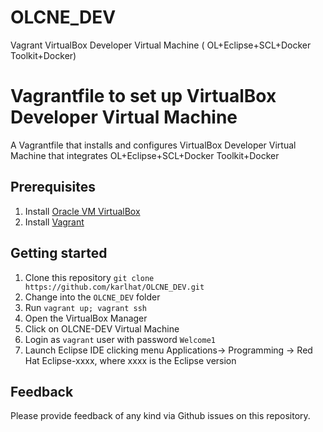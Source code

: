 # OLCNE_DEV
Vagrant VirtualBox Developer Virtual Machine  ( OL+Eclipse+SCL+Docker Toolkit+Docker)

# Vagrantfile to set up VirtualBox Developer Virtual Machine 
A Vagrantfile that installs and configures VirtualBox Developer Virtual Machine that integrates OL+Eclipse+SCL+Docker Toolkit+Docker

## Prerequisites
1. Install [Oracle VM VirtualBox](https://www.virtualbox.org/wiki/Downloads)
2. Install [Vagrant](https://vagrantup.com/)

## Getting started
1. Clone this repository `git clone https://github.com/karlhat/OLCNE_DEV.git`
2. Change into the `OLCNE_DEV` folder
3. Run `vagrant up; vagrant ssh`
4. Open the VirtualBox Manager
5. Click on OLCNE-DEV Virtual Machine
6. Login as `vagrant` user with password `Welcome1`
7. Launch Eclipse IDE clicking menu Applications-> Programming -> Red Hat Eclipse-xxxx, where xxxx is the Eclipse version



## Feedback
Please provide feedback of any kind via Github issues on this repository.

